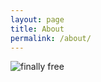 ```yaml
---
layout: page
title: About
permalink: /about/
---
```


![finally free](https://www.dropbox.com/sc/dvqrfttczv7iol7/AABfud1Co-6ZS8YzVRqcM4YIa)